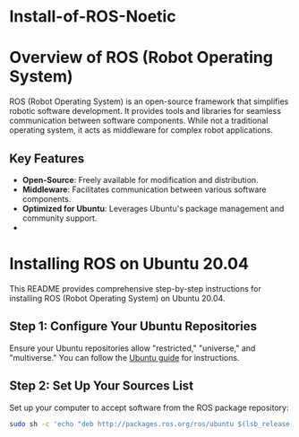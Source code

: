 # Install-of-ROS-Noetic

# Overview of ROS (Robot Operating System)

ROS (Robot Operating System) is an open-source framework that simplifies robotic software development. It provides tools and libraries for seamless communication between software components. While not a traditional operating system, it acts as middleware for complex robot applications.

## Key Features

- **Open-Source**: Freely available for modification and distribution.
- **Middleware**: Facilitates communication between various software components.
- **Optimized for Ubuntu**: Leverages Ubuntu's package management and community support.
- 

# Installing ROS on Ubuntu 20.04

This README provides comprehensive step-by-step instructions for installing ROS (Robot Operating System) on Ubuntu 20.04.

## Step 1: Configure Your Ubuntu Repositories

Ensure your Ubuntu repositories allow "restricted," "universe," and "multiverse." You can follow the [Ubuntu guide](https://help.ubuntu.com/community/Repositories/Ubuntu) for instructions.

## Step 2: Set Up Your Sources List

Set up your computer to accept software from the ROS package repository:

```bash
sudo sh -c 'echo "deb http://packages.ros.org/ros/ubuntu $(lsb_release -sc) main" > /etc/apt/sources.list.d/ros-latest.list'
